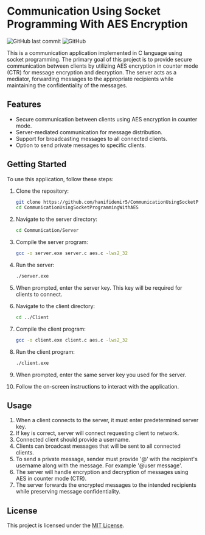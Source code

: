 # Communication Using Socket Programming With AES Encryption

![GitHub last commit](https://img.shields.io/github/last-commit/hanifidemir5/CommunicationUsingSocketProgrammingWithAES)
![GitHub](https://img.shields.io/github/license/hanifidemir5/CommunicationUsingSocketProgrammingWithAES)

This is a communication application implemented in C language using socket programming. The primary goal of this project is to provide secure communication between clients by utilizing AES encryption in counter mode (CTR) for message encryption and decryption. The server acts as a mediator, forwarding messages to the appropriate recipients while maintaining the confidentiality of the messages.

## Features

- Secure communication between clients using AES encryption in counter mode.
- Server-mediated communication for message distribution.
- Support for broadcasting messages to all connected clients.
- Option to send private messages to specific clients.

## Getting Started

To use this application, follow these steps:

1. Clone the repository:

   ```bash
   git clone https://github.com/hanifidemir5/CommunicationUsingSocketProgrammingWithAES.git
   cd CommunicationUsingSocketProgrammingWithAES
   ```

2. Navigate to the server directory:

   ```bash
   cd Communication/Server
   ```

3. Compile the server program:

   ```bash
   gcc -o server.exe server.c aes.c -lws2_32
   ```

4. Run the server:

   ```bash
   ./server.exe
   ```

5. When prompted, enter the server key. This key will be required for clients to connect.

6. Navigate to the client directory:

   ```bash
   cd ../Client
   ```

7. Compile the client program:

   ```bash
   gcc -o client.exe client.c aes.c -lws2_32
   ```

8. Run the client program:

   ```bash
   ./client.exe
   ```

9. When prompted, enter the same server key you used for the server.

10. Follow the on-screen instructions to interact with the application.

## Usage

1. When a client connects to the server, it must enter predetermined server key.
2. If key is correct, server will connect requesting client to network.
3. Connected client should provide a username.
4. Clients can broadcast messages that will be sent to all connected clients.
5. To send a private message, sender must provide '@' with the recipient's username along with the message. For example '@user message'.
6. The server will handle encryption and decryption of messages using AES in counter mode (CTR).
7. The server forwards the encrypted messages to the intended recipients while preserving message confidentiality.

## License

This project is licensed under the [MIT License](LICENSE).
